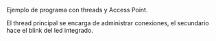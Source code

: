 Ejemplo de programa con threads y Access Point.

El thread principal se encarga de administrar conexiones, el secundario
hace el blink del led integrado.